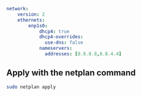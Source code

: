 ```yaml
network:
    version: 2
    ethernets:
        enp1s0:
            dhcp4: true
            dhcp4-overrides:
              use-dns: false
            nameservers:
              addresses: [8.8.8.8,8.8.4.4]
```

## Apply with the netplan command
```bash
sudo netplan apply
```